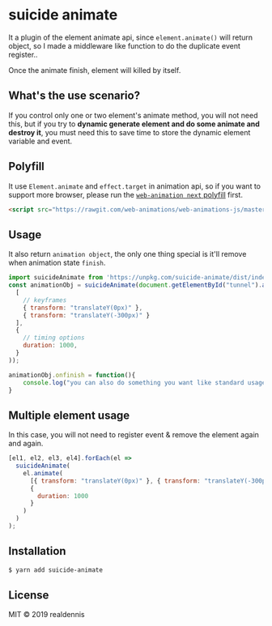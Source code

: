 # suicide animate

It a plugin of the element animate api, since `element.animate()` will return object, so I made a middleware like function to do the duplicate event register..

Once the animate finish, element will killed by itself.

## What's the use scenario?

If you control only one or two element's animate method, you will not need this, but if you try to **dynamic generate element and do some animate and destroy it**, you must need this to save time to store the dynamic element variable and event.

## Polyfill
It use `Element.animate` and `effect.target` in animation api, so if you want to support more browser, please run the [`web-animation next` polyfill](https://github.com/web-animations/web-animations-js) first.

```html
<script src="https://rawgit.com/web-animations/web-animations-js/master/web-animations-next-lite.min.js"></script>
```

## Usage

It also return `animation object`, the only one thing special is it'll remove when animation state `finish`.

```javascript
import suicideAnimate from 'https://unpkg.com/suicide-animate/dist/index.js'
const animationObj = suicideAnimate(document.getElementById("tunnel").animate(
  [
    // keyframes
    { transform: "translateY(0px)" },
    { transform: "translateY(-300px)" }
  ],
  {
    // timing options
    duration: 1000,
  }
));

animationObj.onfinish = function(){
    console.log("you can also do something you want like standard usage;");
}
```


## Multiple element usage

In this case, you will not need to register event & remove the element again and again.
```javascript
[el1, el2, el3, el4].forEach(el =>
  suicideAnimate(
    el.animate(
      [{ transform: "translateY(0px)" }, { transform: "translateY(-300px)" }],
      {
        duration: 1000
      }
    )
  )
);
```

## Installation

```sh
$ yarn add suicide-animate
```

## License
MIT © 2019 realdennis
